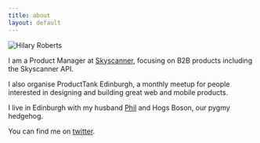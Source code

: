 ```yaml
---
title: about
layout: default
---
```


![Hilary Roberts](http://www.startupsummit2012.com/images/speakers/hilary_roberts.png)


I am a Product Manager at [Skyscanner](http://www.skyscanner.net), focusing on B2B products including the Skyscanner API.

I also organise ProductTank Edinburgh, a monthly meetup for people interested in designing and building great web and mobile products.

I live in Edinburgh with my husband [Phil](http://twitter.com/philiproberts) and Hogs Boson, our pygmy hedgehog.

You can find me on [twitter](http://twitter.com/hilcsr).
